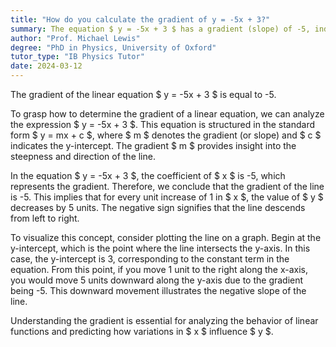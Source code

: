 ```yaml
---
title: "How do you calculate the gradient of y = -5x + 3?"
summary: The equation $ y = -5x + 3 $ has a gradient (slope) of -5, indicating a steep downward slope in the graph.
author: "Prof. Michael Lewis"
degree: "PhD in Physics, University of Oxford"
tutor_type: "IB Physics Tutor"
date: 2024-03-12
---
```


The gradient of the linear equation $ y = -5x + 3 $ is equal to -5.

To grasp how to determine the gradient of a linear equation, we can analyze the expression $ y = -5x + 3 $. This equation is structured in the standard form $ y = mx + c $, where $ m $ denotes the gradient (or slope) and $ c $ indicates the y-intercept. The gradient $ m $ provides insight into the steepness and direction of the line.

In the equation $ y = -5x + 3 $, the coefficient of $ x $ is -5, which represents the gradient. Therefore, we conclude that the gradient of the line is -5. This implies that for every unit increase of 1 in $ x $, the value of $ y $ decreases by 5 units. The negative sign signifies that the line descends from left to right.

To visualize this concept, consider plotting the line on a graph. Begin at the y-intercept, which is the point where the line intersects the y-axis. In this case, the y-intercept is 3, corresponding to the constant term in the equation. From this point, if you move 1 unit to the right along the x-axis, you would move 5 units downward along the y-axis due to the gradient being -5. This downward movement illustrates the negative slope of the line.

Understanding the gradient is essential for analyzing the behavior of linear functions and predicting how variations in $ x $ influence $ y $.
    